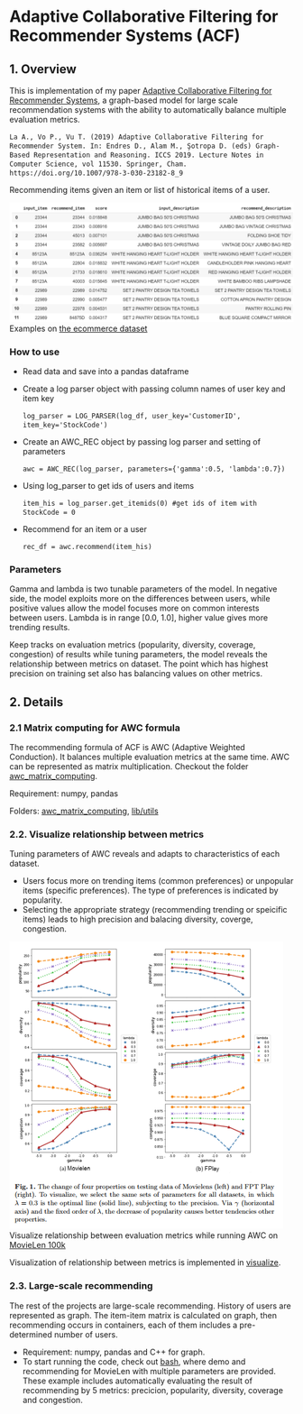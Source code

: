 # Adaptive Collaborative Filtering for Recommender Systems (ACF)

## 1. Overview

This is implementation of my paper [Adaptive Collaborative Filtering for Recommender Systems](https://doi.org/10.1007/978-3-030-23182-8_9), a graph-based model for large scale recommendation systems with the ability to automatically balance multiple evaluation metrics.

    La A., Vo P., Vu T. (2019) Adaptive Collaborative Filtering for Recommender System. In: Endres D., Alam M., Şotropa D. (eds) Graph-Based Representation and Reasoning. ICCS 2019. Lecture Notes in Computer Science, vol 11530. Springer, Cham. https://doi.org/10.1007/978-3-030-23182-8_9

Recommending items given an item or list of historical items of a user.

![demo.png](/images/demo.png) Examples on [the ecommerce dataset](https://www.kaggle.com/carrie1/ecommerce-data)

### How to use

  - Read data and save into a pandas dataframe
  - Create a log parser object with passing column names of user key and item key
  
        log_parser = LOG_PARSER(log_df, user_key='CustomerID', item_key='StockCode')
  
  - Create an AWC_REC object by passing log parser and setting of parameters
  
        awc = AWC_REC(log_parser, parameters={'gamma':0.5, 'lambda':0.7})
      
  - Using log_parser to get ids of users and items 
   
        item_his = log_parser.get_itemids(0) #get ids of item with StockCode = 0
        
  - Recommend for an item or a user
  
        rec_df = awc.recommend(item_his)
        
### Parameters

  Gamma and lambda is two tunable parameters of the model. In negative side, the model exploits more on the differences between users, while positive values allow the model focuses more on common interests between users. Lambda is in range [0.0, 1.0], higher value gives more trending results.
 
 Keep tracks on evaluation metrics (popularity, diversity, coverage, congestion) of results while tuning parameters, the model reveals the relationship between metrics on dataset. The point which has highest precision on training set also has balancing values on other metrics.
  

## 2. Details

### 2.1 Matrix computing for AWC formula

The recommending formula of ACF is AWC (Adaptive Weighted Conduction). It balances multiple evaluation metrics at the same time. AWC can be represented as matrix multiplication. Checkout the folder [awc_matrix_computing](/awc_matrix_computing).

Requirement: numpy, pandas

Folders: [awc_matrix_computing](/awc_matrix_computing), [lib/utils](/lib/utils)

### 2.2. Visualize relationship between metrics

Tuning parameters of AWC reveals and adapts to characteristics of each dataset. 
+ Users focus more on trending items (common preferences) or unpopular items (specific preferences). The type of preferences is indicated by popularity.
+ Selecting the appropriate strategy (recommending trending or speicific items) leads to high precision and balacing diversity, coverge, congestion.


![visualize/metric_relationship.png](visualize/metric_relationship.png) Visualize relationship between evaluation metrics while running AWC on [MovieLen 100k](https://grouplens.org/datasets/movielens/100k/)

Visualization of relationship between metrics is implemented in [visualize](/visualize).


### 2.3. Large-scale recommending

The rest of the projects are large-scale recommending. History of users are represented as graph. The item-item matrix is calculated on graph, then recommending occurs in containers, each of them includes a pre-determined number of users.  

+ Requirement: numpy, pandas and C++ for graph.
+ To start running the code, check out [bash](/bash), where demo and recommending for MovieLen with multiple parameters are provided. These example includes automatically evaluating the result of recommending by 5 metrics: precicion, popularity, diversity, coverage and congestion.

